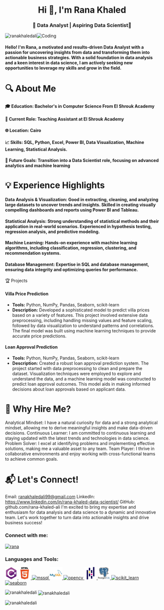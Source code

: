 <h1 align="center">Hi 👋, I'm Rana Khaled</h1>
<h3 align="center">🌟 Data Analyst | Aspiring Data Scientist🌟</h3>
<img align="right" alt="Coding" width="400" src="https://media.tenor.com/QVC1Nmb9TwUAAAAi/coding.gif">

<p align="left"> <img src="https://komarev.com/ghpvc/?username=ranakhaledali&label=Profile%20views&color=0e75b6&style=flat" alt="ranakhaledali" /> </p>




#### Hello! I'm Rana, a motivated and results-driven Data Analyst with a passion for uncovering insights from data and transforming them into actionable business strategies. With a solid foundation in data analysis and a keen interest in data science, I am actively seeking new opportunities to leverage my skills and grow in the field.


# 🔍 About Me
#### 🎓 Education: Bachelor's in Computer Science From El Shrouk Academy
#### 💼 Current Role: Teaching Assistant at El Shrouk Academy
#### 🌐 Location: Cairo
#### 📈 Skills: SQL, Python, Excel, Power BI, Data Visualization, Machine Learning, Statistical Analysis.
#### 🚀 Future Goals: Transition into a Data Scientist role, focusing on advanced analytics and machine learning

# 💡 Experience Highlights
#### Data Analysis & Visualization: Good in extracting, cleaning, and analyzing large datasets to uncover trends and insights. Skilled in creating visually compelling dashboards and reports using Power BI and Tableau.
#### Statistical Analysis: Strong understanding of statistical methods and their application in real-world scenarios. Experienced in hypothesis testing, regression analysis, and predictive modeling.
#### Machine Learning: Hands-on experience with machine learning algorithms, including classification, regression, clustering, and recommendation systems.
#### Database Management: Expertise in SQL and database management, ensuring data integrity and optimizing queries for performance.

🏆 Projects
#### Villa Price Prediction
- **Tools:** Python, NumPy, Pandas, Seaborn, scikit-learn
- **Description:** Developed a sophisticated model to predict villa prices based on a variety of features. This project involved extensive data preprocessing, including handling missing values and feature scaling, followed by data visualization to understand patterns and correlations. The final model was built using machine learning techniques to provide accurate price predictions.

#### Loan Approval Prediction
- **Tools:** Python, NumPy, Pandas, Seaborn, scikit-learn
- **Description:** Created a robust loan approval prediction system. The project started with data preprocessing to clean and prepare the dataset. Visualization techniques were employed to explore and understand the data, and a machine learning model was constructed to predict loan approval outcomes. This model aids in making informed decisions about loan approvals based on applicant data.

# 🌟 Why Hire Me?
Analytical Mindset: I have a natural curiosity for data and a strong analytical mindset, allowing me to derive meaningful insights and make data-driven decisions.
Continuous Learner: I am committed to continuous learning and staying updated with the latest trends and technologies in data science.
Problem Solver: I excel at identifying problems and implementing effective solutions, making me a valuable asset to any team.
Team Player: I thrive in collaborative environments and enjoy working with cross-functional teams to achieve common goals.

# 📬 Let's Connect!
Email: ranakhaledali99@gmail.com
LinkedIn: https://www.linkedin.com/in/rana-khaled-data-scientist/
GitHub: github.com/rana-khaled-ali
I'm excited to bring my expertise and enthusiasm for data analysis and data science to a dynamic and innovative team. Let's work together to turn data into actionable insights and drive business success!











<h3 align="left">Connect with me:</h3>
<p align="left">
<a href="https://linkedin.com/in/rana" target="blank"><img align="center" src="https://raw.githubusercontent.com/rahuldkjain/github-profile-readme-generator/master/src/images/icons/Social/linked-in-alt.svg" alt="rana" height="30" width="40" /></a>
</p>

<h3 align="left">Languages and Tools:</h3>
<p align="left"> <a href="https://www.w3schools.com/cs/" target="_blank" rel="noreferrer"> <img src="https://raw.githubusercontent.com/devicons/devicon/master/icons/csharp/csharp-original.svg" alt="csharp" width="40" height="40"/> </a> <a href="https://www.w3.org/html/" target="_blank" rel="noreferrer"> <img src="https://raw.githubusercontent.com/devicons/devicon/master/icons/html5/html5-original-wordmark.svg" alt="html5" width="40" height="40"/> </a> <a href="https://www.microsoft.com/en-us/sql-server" target="_blank" rel="noreferrer"> <img src="https://www.svgrepo.com/show/303229/microsoft-sql-server-logo.svg" alt="mssql" width="40" height="40"/> </a> <a href="https://www.mysql.com/" target="_blank" rel="noreferrer"> <img src="https://raw.githubusercontent.com/devicons/devicon/master/icons/mysql/mysql-original-wordmark.svg" alt="mysql" width="40" height="40"/> </a> <a href="https://opencv.org/" target="_blank" rel="noreferrer"> <img src="https://www.vectorlogo.zone/logos/opencv/opencv-icon.svg" alt="opencv" width="40" height="40"/> </a> <a href="https://pandas.pydata.org/" target="_blank" rel="noreferrer"> <img src="https://raw.githubusercontent.com/devicons/devicon/2ae2a900d2f041da66e950e4d48052658d850630/icons/pandas/pandas-original.svg" alt="pandas" width="40" height="40"/> </a> <a href="https://www.postgresql.org" target="_blank" rel="noreferrer"> <img src="https://raw.githubusercontent.com/devicons/devicon/master/icons/postgresql/postgresql-original-wordmark.svg" alt="postgresql" width="40" height="40"/> </a> <a href="https://scikit-learn.org/" target="_blank" rel="noreferrer"> <img src="https://upload.wikimedia.org/wikipedia/commons/0/05/Scikit_learn_logo_small.svg" alt="scikit_learn" width="40" height="40"/> </a> <a href="https://seaborn.pydata.org/" target="_blank" rel="noreferrer"> <img src="https://seaborn.pydata.org/_images/logo-mark-lightbg.svg" alt="seaborn" width="40" height="40"/> </a> </p>

<p><img align="left" src="https://github-readme-stats.vercel.app/api/top-langs?username=ranakhaledali&show_icons=true&locale=en&layout=compact" alt="ranakhaledali" /></p>

<p>&nbsp;<img align="center" src="https://github-readme-stats.vercel.app/api?username=ranakhaledali&show_icons=true&locale=en" alt="ranakhaledali" /></p>

<p><img align="center" src="https://github-readme-streak-stats.herokuapp.com/?user=ranakhaledali&" alt="ranakhaledali" /></p>
